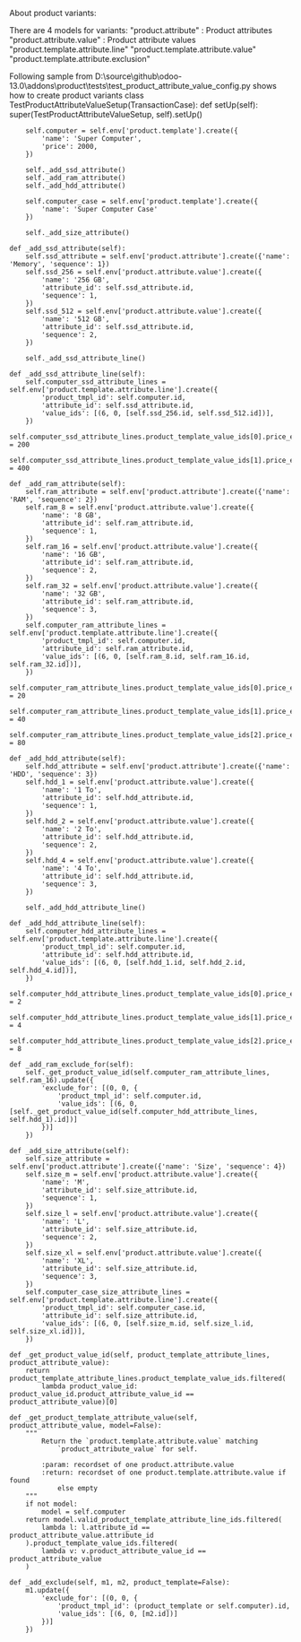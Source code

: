 
About product variants:

There are 4 models for variants:
    "product.attribute"         : Product attributes 
    "product.attribute.value"   : Product attribute values
    "product.template.attribute.line"
    "product.template.attribute.value"
    "product.template.attribute.exclusion"

Following sample from D:\source\github\odoo-13.0\addons\product\tests\test_product_attribute_value_config.py
shows how to create product variants 
class TestProductAttributeValueSetup(TransactionCase):
    def setUp(self):
        super(TestProductAttributeValueSetup, self).setUp()

        self.computer = self.env['product.template'].create({
            'name': 'Super Computer',
            'price': 2000,
        })

        self._add_ssd_attribute()
        self._add_ram_attribute()
        self._add_hdd_attribute()

        self.computer_case = self.env['product.template'].create({
            'name': 'Super Computer Case'
        })

        self._add_size_attribute()

    def _add_ssd_attribute(self):
        self.ssd_attribute = self.env['product.attribute'].create({'name': 'Memory', 'sequence': 1})
        self.ssd_256 = self.env['product.attribute.value'].create({
            'name': '256 GB',
            'attribute_id': self.ssd_attribute.id,
            'sequence': 1,
        })
        self.ssd_512 = self.env['product.attribute.value'].create({
            'name': '512 GB',
            'attribute_id': self.ssd_attribute.id,
            'sequence': 2,
        })

        self._add_ssd_attribute_line()

    def _add_ssd_attribute_line(self):
        self.computer_ssd_attribute_lines = self.env['product.template.attribute.line'].create({
            'product_tmpl_id': self.computer.id,
            'attribute_id': self.ssd_attribute.id,
            'value_ids': [(6, 0, [self.ssd_256.id, self.ssd_512.id])],
        })
        self.computer_ssd_attribute_lines.product_template_value_ids[0].price_extra = 200
        self.computer_ssd_attribute_lines.product_template_value_ids[1].price_extra = 400

    def _add_ram_attribute(self):
        self.ram_attribute = self.env['product.attribute'].create({'name': 'RAM', 'sequence': 2})
        self.ram_8 = self.env['product.attribute.value'].create({
            'name': '8 GB',
            'attribute_id': self.ram_attribute.id,
            'sequence': 1,
        })
        self.ram_16 = self.env['product.attribute.value'].create({
            'name': '16 GB',
            'attribute_id': self.ram_attribute.id,
            'sequence': 2,
        })
        self.ram_32 = self.env['product.attribute.value'].create({
            'name': '32 GB',
            'attribute_id': self.ram_attribute.id,
            'sequence': 3,
        })
        self.computer_ram_attribute_lines = self.env['product.template.attribute.line'].create({
            'product_tmpl_id': self.computer.id,
            'attribute_id': self.ram_attribute.id,
            'value_ids': [(6, 0, [self.ram_8.id, self.ram_16.id, self.ram_32.id])],
        })
        self.computer_ram_attribute_lines.product_template_value_ids[0].price_extra = 20
        self.computer_ram_attribute_lines.product_template_value_ids[1].price_extra = 40
        self.computer_ram_attribute_lines.product_template_value_ids[2].price_extra = 80

    def _add_hdd_attribute(self):
        self.hdd_attribute = self.env['product.attribute'].create({'name': 'HDD', 'sequence': 3})
        self.hdd_1 = self.env['product.attribute.value'].create({
            'name': '1 To',
            'attribute_id': self.hdd_attribute.id,
            'sequence': 1,
        })
        self.hdd_2 = self.env['product.attribute.value'].create({
            'name': '2 To',
            'attribute_id': self.hdd_attribute.id,
            'sequence': 2,
        })
        self.hdd_4 = self.env['product.attribute.value'].create({
            'name': '4 To',
            'attribute_id': self.hdd_attribute.id,
            'sequence': 3,
        })

        self._add_hdd_attribute_line()

    def _add_hdd_attribute_line(self):
        self.computer_hdd_attribute_lines = self.env['product.template.attribute.line'].create({
            'product_tmpl_id': self.computer.id,
            'attribute_id': self.hdd_attribute.id,
            'value_ids': [(6, 0, [self.hdd_1.id, self.hdd_2.id, self.hdd_4.id])],
        })
        self.computer_hdd_attribute_lines.product_template_value_ids[0].price_extra = 2
        self.computer_hdd_attribute_lines.product_template_value_ids[1].price_extra = 4
        self.computer_hdd_attribute_lines.product_template_value_ids[2].price_extra = 8

    def _add_ram_exclude_for(self):
        self._get_product_value_id(self.computer_ram_attribute_lines, self.ram_16).update({
            'exclude_for': [(0, 0, {
                'product_tmpl_id': self.computer.id,
                'value_ids': [(6, 0, [self._get_product_value_id(self.computer_hdd_attribute_lines, self.hdd_1).id])]
            })]
        })

    def _add_size_attribute(self):
        self.size_attribute = self.env['product.attribute'].create({'name': 'Size', 'sequence': 4})
        self.size_m = self.env['product.attribute.value'].create({
            'name': 'M',
            'attribute_id': self.size_attribute.id,
            'sequence': 1,
        })
        self.size_l = self.env['product.attribute.value'].create({
            'name': 'L',
            'attribute_id': self.size_attribute.id,
            'sequence': 2,
        })
        self.size_xl = self.env['product.attribute.value'].create({
            'name': 'XL',
            'attribute_id': self.size_attribute.id,
            'sequence': 3,
        })
        self.computer_case_size_attribute_lines = self.env['product.template.attribute.line'].create({
            'product_tmpl_id': self.computer_case.id,
            'attribute_id': self.size_attribute.id,
            'value_ids': [(6, 0, [self.size_m.id, self.size_l.id, self.size_xl.id])],
        })

    def _get_product_value_id(self, product_template_attribute_lines, product_attribute_value):
        return product_template_attribute_lines.product_template_value_ids.filtered(
            lambda product_value_id: product_value_id.product_attribute_value_id == product_attribute_value)[0]

    def _get_product_template_attribute_value(self, product_attribute_value, model=False):
        """
            Return the `product.template.attribute.value` matching
                `product_attribute_value` for self.

            :param: recordset of one product.attribute.value
            :return: recordset of one product.template.attribute.value if found
                else empty
        """
        if not model:
            model = self.computer
        return model.valid_product_template_attribute_line_ids.filtered(
            lambda l: l.attribute_id == product_attribute_value.attribute_id
        ).product_template_value_ids.filtered(
            lambda v: v.product_attribute_value_id == product_attribute_value
        )

    def _add_exclude(self, m1, m2, product_template=False):
        m1.update({
            'exclude_for': [(0, 0, {
                'product_tmpl_id': (product_template or self.computer).id,
                'value_ids': [(6, 0, [m2.id])]
            })]
        })

